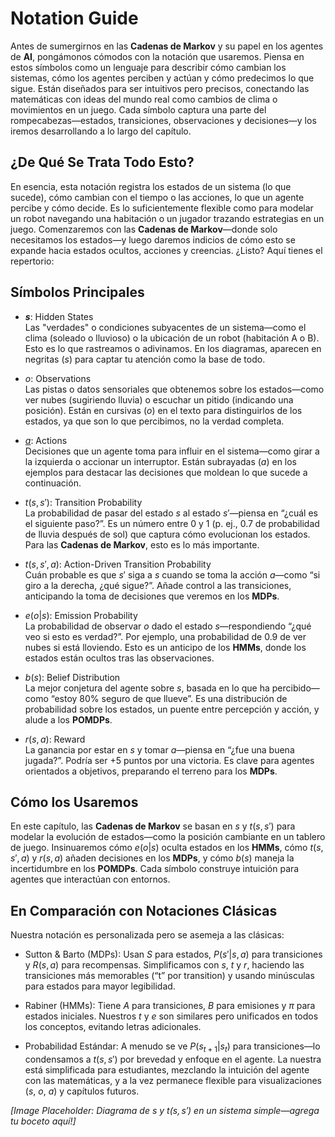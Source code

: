 # Notation Guide

Antes de sumergirnos en las **Cadenas de Markov** y su papel en los agentes de **AI**, pongámonos cómodos con la notación que usaremos. Piensa en estos símbolos como un lenguaje para describir cómo cambian los sistemas, cómo los agentes perciben y actúan y cómo predecimos lo que sigue. Están diseñados para ser intuitivos pero precisos, conectando las matemáticas con ideas del mundo real como cambios de clima o movimientos en un juego. Cada símbolo captura una parte del rompecabezas—estados, transiciones, observaciones y decisiones—y los iremos desarrollando a lo largo del capítulo.

## ¿De Qué Se Trata Todo Esto?

En esencia, esta notación registra los estados de un sistema (lo que sucede), cómo cambian con el tiempo o las acciones, lo que un agente percibe y cómo decide. Es lo suficientemente flexible como para modelar un robot navegando una habitación o un jugador trazando estrategias en un juego. Comenzaremos con las **Cadenas de Markov**—donde solo necesitamos los estados—y luego daremos indicios de cómo esto se expande hacia estados ocultos, acciones y creencias. ¿Listo? Aquí tienes el repertorio:

## Símbolos Principales

* **$s$**: Hidden States  
  Las "verdades" o condiciones subyacentes de un sistema—como el clima (soleado o lluvioso) o la ubicación de un robot (habitación A o B). Esto es lo que rastreamos o adivinamos. En los diagramas, aparecen en negritas ($s$) para captar tu atención como la base de todo.

* *$o$*: Observations  
  Las pistas o datos sensoriales que obtenemos sobre los estados—como ver nubes (sugiriendo lluvia) o escuchar un pitido (indicando una posición). Están en cursivas ($o$) en el texto para distinguirlos de los estados, ya que son lo que percibimos, no la verdad completa.

* <u>$a$</u>: Actions  
  Decisiones que un agente toma para influir en el sistema—como girar a la izquierda o accionar un interruptor. Están subrayadas ($a$) en los ejemplos para destacar las decisiones que moldean lo que sucede a continuación.

* $t(s,s')$: Transition Probability  
  La probabilidad de pasar del estado $s$ al estado $s'$—piensa en “¿cuál es el siguiente paso?”. Es un número entre 0 y 1 (p. ej., 0.7 de probabilidad de lluvia después de sol) que captura cómo evolucionan los estados. Para las **Cadenas de Markov**, esto es lo más importante.

* $t(s,s',a)$: Action-Driven Transition Probability  
  Cuán probable es que $s'$ siga a $s$ cuando se toma la acción $a$—como “si giro a la derecha, ¿qué sigue?”. Añade control a las transiciones, anticipando la toma de decisiones que veremos en los **MDPs**.

* $e(o|s)$: Emission Probability  
  La probabilidad de observar $o$ dado el estado $s$—respondiendo “¿qué veo si esto es verdad?”. Por ejemplo, una probabilidad de 0.9 de ver nubes si está lloviendo. Esto es un anticipo de los **HMMs**, donde los estados están ocultos tras las observaciones.

* $b(s)$: Belief Distribution  
  La mejor conjetura del agente sobre $s$, basada en lo que ha percibido—como “estoy 80% seguro de que llueve”. Es una distribución de probabilidad sobre los estados, un puente entre percepción y acción, y alude a los **POMDPs**.

* $r(s,a)$: Reward  
  La ganancia por estar en $s$ y tomar $a$—piensa en “¿fue una buena jugada?”. Podría ser +5 puntos por una victoria. Es clave para agentes orientados a objetivos, preparando el terreno para los **MDPs**.

## Cómo los Usaremos

En este capítulo, las **Cadenas de Markov** se basan en $s$ y $t(s,s')$ para modelar la evolución de estados—como la posición cambiante en un tablero de juego. Insinuaremos cómo $e(o|s)$ oculta estados en los **HMMs**, cómo $t(s,s',a)$ y $r(s,a)$ añaden decisiones en los **MDPs**, y cómo $b(s)$ maneja la incertidumbre en los **POMDPs**. Cada símbolo construye intuición para agentes que interactúan con entornos.

## En Comparación con Notaciones Clásicas

Nuestra notación es personalizada pero se asemeja a las clásicas:

* Sutton & Barto (MDPs): Usan $S$ para estados, $P(s'|s,a)$ para transiciones y $R(s,a)$ para recompensas. Simplificamos con $s$, $t$ y $r$, haciendo las transiciones más memorables (“t” por transition) y usando minúsculas para estados para mayor legibilidad.
  
* Rabiner (HMMs): Tiene $A$ para transiciones, $B$ para emisiones y $\pi$ para estados iniciales. Nuestros $t$ y $e$ son similares pero unificados en todos los conceptos, evitando letras adicionales.
  
* Probabilidad Estándar: A menudo se ve $P(s_{t+1}|s_t)$ para transiciones—lo condensamos a $t(s,s')$ por brevedad y enfoque en el agente. La nuestra está simplificada para estudiantes, mezclando la intuición del agente con las matemáticas, y a la vez permanece flexible para visualizaciones ($s$, $o$, $a$) y capítulos futuros.

*[Image Placeholder: Diagrama de $s$ y $t(s,s')$ en un sistema simple—agrega tu boceto aquí!]*  
